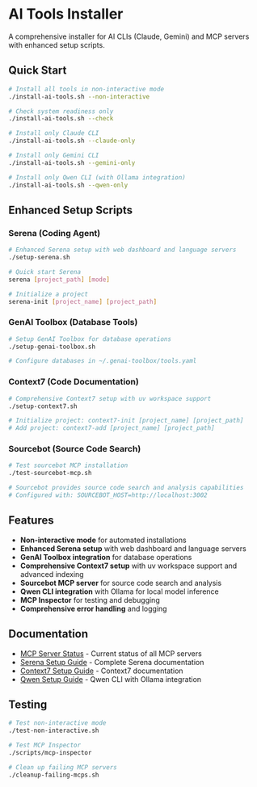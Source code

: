 # AI Tools Installer

A comprehensive installer for AI CLIs (Claude, Gemini) and MCP servers with enhanced setup scripts.

## Quick Start

```bash
# Install all tools in non-interactive mode
./install-ai-tools.sh --non-interactive

# Check system readiness only
./install-ai-tools.sh --check

# Install only Claude CLI
./install-ai-tools.sh --claude-only

# Install only Gemini CLI
./install-ai-tools.sh --gemini-only

# Install only Qwen CLI (with Ollama integration)
./install-ai-tools.sh --qwen-only
```

## Enhanced Setup Scripts

### Serena (Coding Agent)
```bash
# Enhanced Serena setup with web dashboard and language servers
./setup-serena.sh

# Quick start Serena
serena [project_path] [mode]

# Initialize a project
serena-init [project_name] [project_path]
```

### GenAI Toolbox (Database Tools)
```bash
# Setup GenAI Toolbox for database operations
./setup-genai-toolbox.sh

# Configure databases in ~/.genai-toolbox/tools.yaml
```

### Context7 (Code Documentation)
```bash
# Comprehensive Context7 setup with uv workspace support
./setup-context7.sh

# Initialize project: context7-init [project_name] [project_path]
# Add project: context7-add [project_name] [project_path]
```

### Sourcebot (Source Code Search)
```bash
# Test sourcebot MCP installation
./test-sourcebot-mcp.sh

# Sourcebot provides source code search and analysis capabilities
# Configured with: SOURCEBOT_HOST=http://localhost:3002
```

## Features

- **Non-interactive mode** for automated installations
- **Enhanced Serena setup** with web dashboard and language servers
- **GenAI Toolbox integration** for database operations
- **Comprehensive Context7 setup** with uv workspace support and advanced indexing
- **Sourcebot MCP server** for source code search and analysis
- **Qwen CLI integration** with Ollama for local model inference
- **MCP Inspector** for testing and debugging
- **Comprehensive error handling** and logging

## Documentation

- [MCP Server Status](docs/mcp-server-status.md) - Current status of all MCP servers
- [Serena Setup Guide](docs/serena-setup.md) - Complete Serena documentation
- [Context7 Setup Guide](docs/context7-setup.md) - Context7 documentation
- [Qwen Setup Guide](docs/qwen-setup.md) - Qwen CLI with Ollama integration

## Testing

```bash
# Test non-interactive mode
./test-non-interactive.sh

# Test MCP Inspector
./scripts/mcp-inspector

# Clean up failing MCP servers
./cleanup-failing-mcps.sh
```
